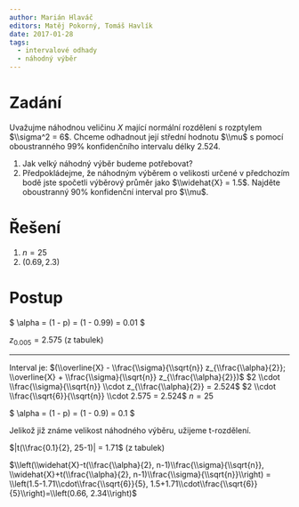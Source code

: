 ```yaml
---
author: Marián Hlaváč
editors: Matěj Pokorný, Tomáš Havlík
date: 2017-01-28
tags:
  - intervalové odhady
  - náhodný výběr
---
```


# Zadání

Uvažujme náhodnou veličinu $X$ mající normální rozdělení s rozptylem $\\sigma^2 = 6$.
Chceme odhadnout její střední hodnotu $\\mu$ s pomocí oboustranného 99% konfidenčního intervalu délky $2.524$.

1. Jak velký náhodný výběr budeme potřebovat?
2. Předpokládejme, že náhodným výběrem o velikosti určené v předchozím bodě jste spočetli výběrový průměr jako $\\widehat{X} = 1.5$. Najděte oboustranný 90% konfidenční interval pro $\\mu$.

# Řešení

1. $n = 25$
2. $(0.69, 2.3)$

# Postup

$ \\alpha = (1 - p) = (1 - 0.99) = 0.01 $

$z_{0.005} = 2.575$ (z tabulek)

---

Interval je: $(\\overline{X} - \\frac{\\sigma}{\\sqrt{n}} z_{\\frac{\\alpha}{2}}; \\overline{X} + \\frac{\\sigma}{\\sqrt{n}} z_{\\frac{\\alpha}{2}})$
$2 \\cdot \\frac{\\sigma}{\\sqrt{n}} \\cdot z_{\\frac{\\alpha}{2}} = 2.524$
$2 \\cdot \\frac{\\sqrt{6}}{\\sqrt{n}} \\cdot 2.575 = 2.524$
$n = 25$


$ \\alpha = (1 - p) = (1 - 0.9) = 0.1 $

Jelikož již známe velikost náhodného výběru, užijeme t-rozdělení.

$|t(\\frac{0.1}{2}, 25-1)| = 1.71$ (z tabulek)

$\\left(\\widehat{X}-t(\\frac{\\alpha}{2}, n-1)\\frac{\\sigma}{\\sqrt{n}}, \\widehat{X}+t(\\frac{\\alpha}{2}, n-1)\\frac{\\sigma}{\\sqrt{n}}\\right) = \\left(1.5-1.71\\cdot\\frac{\\sqrt{6}}{5}, 1.5+1.71\\cdot\\frac{\\sqrt{6}}{5}\\right)=\\left(0.66, 2.34\\right)$
